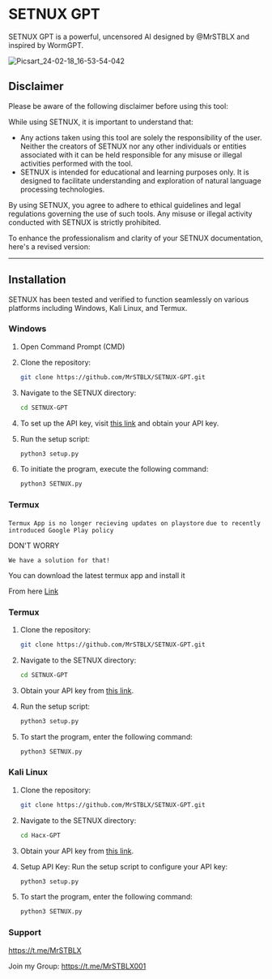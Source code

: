 # SETNUX GPT

 SETNUX GPT is a powerful, uncensored AI designed by @MrSTBLX and inspired by WormGPT.
 
![Picsart_24-02-18_16-53-54-042](https://github.com/MrSTBLX/SETNUX-GPT/assets/160389956/05f8181e-bd3c-4baf-9476-8f28b1d0f90e)


## Disclaimer

Please be aware of the following disclaimer before using this tool:

While using SETNUX, it is important to understand that:

- Any actions taken using this tool are solely the responsibility of the user. Neither the creators of SETNUX nor any other individuals or entities associated with it can be held responsible for any misuse or illegal activities performed with the tool.
- SETNUX is intended for educational and learning purposes only. It is designed to facilitate understanding and exploration of natural language processing technologies.

By using SETNUX, you agree to adhere to ethical guidelines and legal regulations governing the use of such tools. Any misuse or illegal activity conducted with SETNUX is strictly prohibited.

To enhance the professionalism and clarity of your SETNUX documentation, here's a revised version:

---

## Installation

SETNUX has been tested and verified to function seamlessly on various platforms including Windows, Kali Linux, and Termux.

### Windows

1. Open Command Prompt (CMD)

2. Clone the repository:
    ```bash
    git clone https://github.com/MrSTBLX/SETNUX-GPT.git
    ```

3. Navigate to the SETNUX directory:
    ```bash
    cd SETNUX-GPT
    ```

4. To set up the API key, visit [this link](https://platform.openai.com/api-keys) and obtain your API key.

5. Run the setup script:
    ```bash
    python3 setup.py
    ```

6. To initiate the program, execute the following command:
    ```bash
    python3 SETNUX.py
    ```
### Termux
`Termux App is no longer recieving updates on playstore`
`due to recently introduced Google Play policy` 
  

DON'T WORRY   

`We have a solution for that!`



You can download the latest termux app and install it

From here <a href="https://f-droid.org/repo/com.termux_118.apk">Link</a>

### Termux

1. Clone the repository:
    ```bash
    git clone https://github.com/MrSTBLX/SETNUX-GPT.git
    ```

2. Navigate to the SETNUX directory:
    ```bash
    cd SETNUX-GPT
    ```

3. Obtain your API key from [this link](https://platform.openai.com/api-keys).

4. Run the setup script:
    ```bash
    python3 setup.py
    ```

5. To start the program, enter the following command:
    ```bash
    python3 SETNUX.py
    ```
### Kali Linux 
1. Clone the repository:
    ```bash
    git clone https://github.com/MrSTBLX/SETNUX-GPT.git
    ```

2. Navigate to the SETNUX directory:
    ```bash
    cd Hacx-GPT
    ```

3. Obtain your API key from [this link](https://platform.openai.com/api-keys).


4. Setup API Key:
Run the setup script to configure your API key:
   ```bash
   python3 setup.py
   ```
5. To start the program, enter the following command:
    ```bash
    python3 SETNUX.py
    ```


### Support
https://t.me/MrSTBLX

Join my Group:
https://t.me/MrSTBLX001
